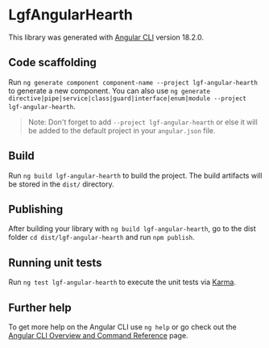 # LgfAngularHearth

This library was generated with [Angular CLI](https://github.com/angular/angular-cli) version 18.2.0.

## Code scaffolding

Run `ng generate component component-name --project lgf-angular-hearth` to generate a new component. You can also use `ng generate directive|pipe|service|class|guard|interface|enum|module --project lgf-angular-hearth`.
> Note: Don't forget to add `--project lgf-angular-hearth` or else it will be added to the default project in your `angular.json` file. 

## Build

Run `ng build lgf-angular-hearth` to build the project. The build artifacts will be stored in the `dist/` directory.

## Publishing

After building your library with `ng build lgf-angular-hearth`, go to the dist folder `cd dist/lgf-angular-hearth` and run `npm publish`.

## Running unit tests

Run `ng test lgf-angular-hearth` to execute the unit tests via [Karma](https://karma-runner.github.io).

## Further help

To get more help on the Angular CLI use `ng help` or go check out the [Angular CLI Overview and Command Reference](https://angular.dev/tools/cli) page.
